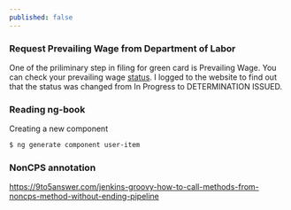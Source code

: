 ```yaml
---
published: false
---
```

### Request Prevailing Wage from Department of Labor

One of the priliminary step in filing for green card is Prevailing Wage. You can check your prevailing wage [status](https://flag.dol.gov/case-status-search). I logged to the website to find out that the status was changed from In Progress to DETERMINATION ISSUED.

### Reading ng-book

Creating a new component 

```bash
$ ng generate component user-item
```

### NonCPS annotation
https://9to5answer.com/jenkins-groovy-how-to-call-methods-from-noncps-method-without-ending-pipeline
